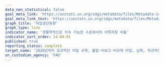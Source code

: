 ```yaml
---
data_non_statistical: false
goal_meta_link: 'https://unstats.un.org/sdgs/metadata/files/Metadata-14-04-01.pdf'
goal_meta_link_text: 'https://unstats.un.org/sdgs/metadata/files/Metadata-14-04-01.pdf'
graph_title: '어업생산동향'
graph_type: line
indicator_name: '생물학적으로 지속 가능한 수준에서의 어족자원 비율'
indicator_sort_order: 14-04-01
published: true
reporting_status: complete
target_name: '2020년까지 효과적인 어업 규제, 불법·비보고·비규제 어업, 남획, 파괴적인 어업 방법 금지; 최단시간에 어획량을 복원하기 위한 과학적 관리계획 이행'
un_custodian_agency: 'FAO'
---
```

